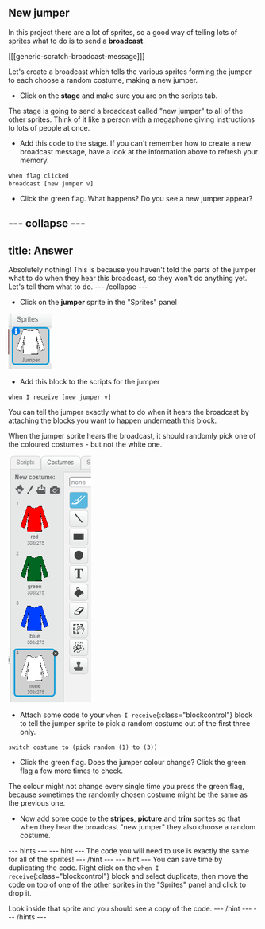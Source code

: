 ## New jumper

In this project there are a lot of sprites, so a good way of telling lots of sprites what to do is to send a **broadcast**.

[[[generic-scratch-broadcast-message]]]

Let's create a broadcast which tells the various sprites forming the jumper to each choose a random costume, making a new jumper.

+ Click on the **stage** and make sure you are on the scripts tab.

The stage is going to send a broadcast called "new jumper" to all of the other sprites. Think of it like a person with a megaphone giving instructions to lots of people at once.

+ Add this code to the stage. If you can't remember how to create a new broadcast message, have a look at the information above to refresh your memory.

```blocks
when flag clicked
broadcast [new jumper v]
```

+ Click the green flag. What happens? Do you see a new jumper appear?

--- collapse ---
---
title: Answer
---
Absolutely nothing! This is because you haven't told the parts of the jumper what to do when they hear this broadcast, so they won't do anything yet. Let's tell them what to do.
--- /collapse ---

+ Click on the **jumper** sprite in the "Sprites" panel

![Jumper](images/jumper.png)

+ Add this block to the scripts for the jumper

```blocks
when I receive [new jumper v]
```

You can tell the jumper exactly what to do when it hears the broadcast by attaching the blocks you want to happen underneath this block.

When the jumper sprite hears the broadcast, it should randomly pick one of the coloured costumes - but not the white one.

![Jumper costumes](images/jumper-costumes.png)

+ Attach some code to your `when I receive`{:class="blockcontrol"} block to tell the jumper sprite to pick a random costume out of the first three only.

```blocks
switch costume to (pick random (1) to (3))
```

+ Click the green flag. Does the jumper colour change? Click the green flag a few more times to check.

The colour might not change every single time you press the green flag, because sometimes the randomly chosen costume might be the same as the previous one.

+ Now add some code to the **stripes**, **picture** and **trim** sprites so that when they hear the broadcast "new jumper" they also choose a random costume.

--- hints ---
--- hint ---
The code you will need to use is exactly the same for all of the sprites!
--- /hint ---
--- hint ---
You can save time by duplicating the code. Right click on the `when I receive`{:class="blockcontrol"} block and select duplicate, then move the code on top of one of the other sprites in the "Sprites" panel and click to drop it.

Look inside that sprite and you should see a copy of the code.
--- /hint ---
--- /hints ---
